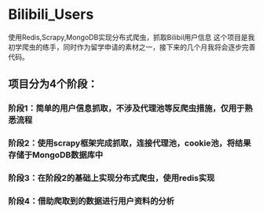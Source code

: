 # Bilibili_Users
使用Redis,Scrapy,MongoDB实现分布式爬虫，抓取Bilibil用户信息
这个项目是我初学爬虫的练手，同时作为留学申请的素材之一，接下来的几个月我将会逐步完善代码。
## 项目分为4个阶段：
### 阶段1：简单的用户信息抓取，不涉及代理池等反爬虫措施，仅用于熟悉流程
### 阶段2：使用scrapy框架完成抓取，连接代理池，cookie池，将结果存储于MongoDB数据库中
### 阶段3：在阶段2的基础上实现分布式爬虫，使用redis实现
### 阶段4：借助爬取到的数据进行用户资料的分析
